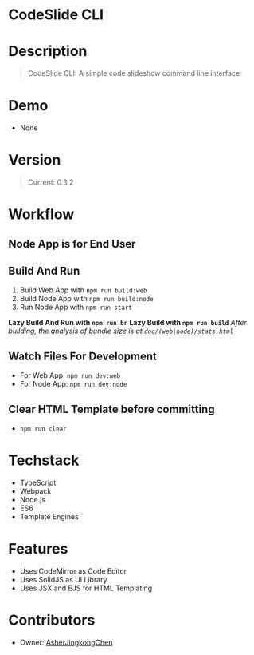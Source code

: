 # CodeSlide CLI

# Description
> CodeSlide CLI: A simple code slideshow command line interface

# Demo
- None

# Version
> Current: 0.3.2

# Workflow
## Node App is for End User

## Build And Run
1. Build Web App with `npm run build:web`
2. Build Node App with `npm run build:node`
3. Run Node App with `npm run start`

**Lazy Build And Run with `npm run br`**
**Lazy Build with `npm run build`**
*After building, the analysis of bundle size is at `doc/(web|node)/stats.html`*

## Watch Files For Development
- For Web App: `npm run dev:web`
- For Node App: `npm run dev:node`

## Clear HTML Template before committing
- `npm run clear`

# Techstack
- TypeScript
- Webpack
- Node.js
- ES6
- Template Engines

# Features
- Uses CodeMirror as Code Editor
- Uses SolidJS as UI Library
- Uses JSX and EJS for HTML Templating

# Contributors
- Owner: [AsherJingkongChen](https://github.com/AsherJingkongChen)
